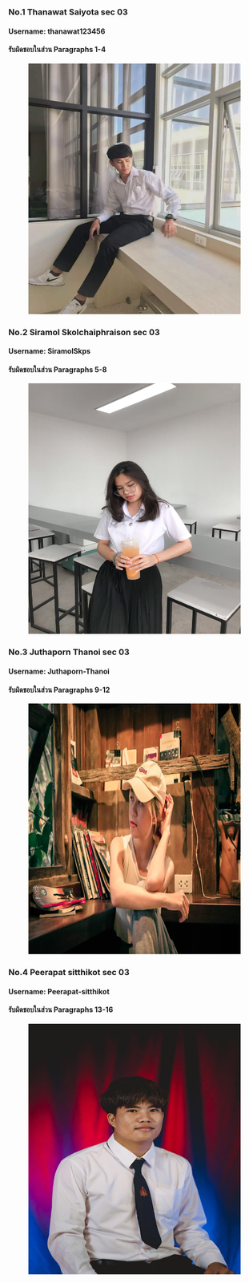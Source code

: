 ### No.1 Thanawat Saiyota sec 03
#### Username: thanawat123456
#### รับผิดชอบในส่วน  Paragraphs 1-4
<figure>
    <img src="./media/esso.jpg" width="500" height="500">
</figure>



### No.2 Siramol Skolchaiphraison sec 03
#### Username: SiramolSkps
#### รับผิดชอบในส่วน  Paragraphs 5-8
<figure>
    <img src="./media/bambam.jpg" width="500" height="500">
</figure>

### No.3 Juthaporn Thanoi sec 03
#### Username: Juthaporn-Thanoi
#### รับผิดชอบในส่วน  Paragraphs 9-12
<figure>
    <img src="./media/baew.jpg" width="500" height="500">
</figure>

### No.4 Peerapat sitthikot sec 03
#### Username: Peerapat-sitthikot
#### รับผิดชอบในส่วน  Paragraphs 13-16
<figure>
    <img src="./media/peerapat.jpg" width="500" height="500">
</figure>

